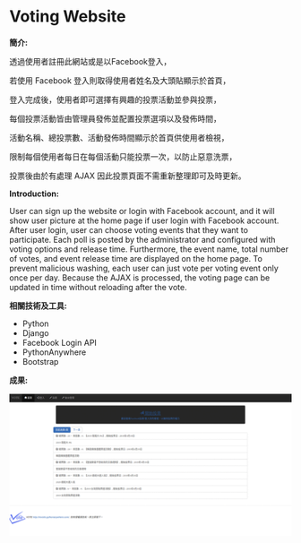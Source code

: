 # Voting Website

**簡介:**

透過使用者註冊此網站或是以Facebook登入，

若使用 Facebook 登入則取得使用者姓名及大頭貼顯示於首頁，

登入完成後，使用者即可選擇有興趣的投票活動並參與投票，

每個投票活動皆由管理員發佈並配置投票選項以及發佈時間，

活動名稱、總投票數、活動發佈時間顯示於首頁供使用者檢視，

限制每個使用者每日在每個活動只能投票一次，以防止惡意洗票，

投票後由於有處理 AJAX 因此投票頁面不需重新整理即可及時更新。

**Introduction:**

  User can sign up the website or login with Facebook account, and it will show user picture at the home page if user login with Facebook account. After user login, user can choose voting events that they want to participate. Each poll is posted by the administrator and configured with voting options and release time. Furthermore, the event name, total number of votes, and event release time are displayed on the home page. To prevent malicious washing, each user can just vote per voting event only once per day. Because the AJAX is processed, the voting page can be updated in time without reloading after the vote.

**相關技術及工具:**
 * Python
 * Django 
 * Facebook Login API
 * PythonAnywhere
 * Bootstrap

**成果:**

![Result](https://github.com/Rex-Chiang/VOTE-project/blob/master/Result.gif)
